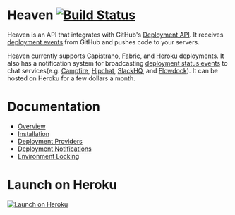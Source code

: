 # Heaven [![Build Status](https://travis-ci.org/atmos/heaven.png?branch=master)](https://travis-ci.org/atmos/heaven)

Heaven is an API that integrates with GitHub's [Deployment API][1]. It receives [deployment events][5] from GitHub and pushes code to your servers.

Heaven currently supports [Capistrano][15], [Fabric][10], and [Heroku][22] deployments. It also has a notification system for broadcasting  [deployment status events][6] to chat services(e.g. [Campfire][7], [Hipchat][8], [SlackHQ][9], and [Flowdock][21]).  It can be hosted on Heroku for a few dollars a month.

# Documentation

* [Overview](/doc/overview.md)
* [Installation](/doc/installation.md)
* [Deployment Providers](/doc/providers.md)
* [Deployment Notifications](/doc/notifications.md)
* [Environment Locking](/doc/locking.md)

# Launch on Heroku

[![Launch on Heroku](https://www.herokucdn.com/deploy/button.svg)](https://heroku.com/deploy)

[1]: http://developer.github.com/v3/repos/deployments/
[2]: https://github.com/blog/1778-webhooks-level-up
[3]: https://github.com/resque/resque
[4]: https://gist.github.com/
[5]: https://developer.github.com/v3/repos/deployments/#create-a-deployment
[6]: https://developer.github.com/v3/repos/deployments/#create-a-deployment-status
[7]: https://campfirenow.com/
[8]: https://www.hipchat.com/
[9]: https://slack.com/
[10]: http://www.fabfile.org/
[11]: http://www.getchef.com/
[12]: http://puppetlabs.com/
[13]: https://devcenter.heroku.com/articles/build-and-release-using-the-api
[14]: https://developer.github.com/v3/repos/contents/#get-archive-link
[15]: http://capistranorb.com/
[16]: https://github.com/settings/applications
[17]: https://devcenter.heroku.com/articles/oauth#direct-authorization
[18]: https://www.phusionpassenger.com/
[19]: https://devcenter.heroku.com/articles/releases
[20]: https://github.com/atmos/hubot-deploy
[21]: https://www.flowdock.com/
[22]: https://www.heroku.com
